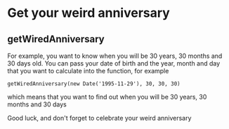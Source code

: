 # Get your weird anniversary

## getWiredAnniversary

For example, you want to know when you will be 30 years, 30 months and 30 days old. You can pass your date of birth and the year, month and day that you want to calculate into the function, for example
````
getWiredAnniversary(new Date('1995-11-29'), 30, 30, 30)
```` 
which means that you want to find out when you will be 30 years, 30 months and 30 days

Good luck, and don't forget to celebrate your weird anniversary